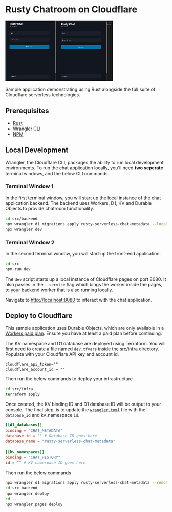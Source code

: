 # Rusty Chatroom on Cloudflare

![sample](./assets/chat-in-action.gif)

Sample application demonstrating using Rust alongside the full suite of Cloudflare serverless technologies.

## Prerequisites

- [Rust](https://www.rust-lang.org/tools/install)
- [Wrangler CLI](https://developers.cloudflare.com/workers/wrangler/install-and-update/)
- [NPM](https://docs.npmjs.com/downloading-and-installing-node-js-and-npm)

## Local Development

Wrangler, the Cloudflare CLI, packages the ability to run local development environments. To run the chat application locally, you'll need **two seperate** terminal windows, and the below CLI commands.

### Terminal Window 1

In the first terminal window, you will start up the local instance of the chat application backend. The backend uses Workers, D1, KV and Durable Objects to provide chatroom functionality.

```sh
cd src/backend
npx wrangler d1 migrations apply rusty-serverless-chat-metadata --local
npx wrangler dev
```

### Terminal Window 2

In the second terminal window, you will start up the front-end application.

```sh
cd src
npm run dev
```

The `dev` script starts up a local instance of Cloudflare pages on port 8080. It also passes in the `--service` flag which bings the worker inside the pages, to your backend worker that is also running locally.

Navigate to [http://localhost:8080](http://localhost:8080/chats) to interact with the chat application.

## Deploy to Cloudflare

This sample application uses Durable Objects, which are only available in a [Workers paid plan](https://developers.cloudflare.com/workers/platform/pricing/#workers). Ensure you have at least a paid plan before continuing.

The KV namespace and D1 database are deployed using Terraform. You will first need to create a file named `dev.tfvars` inside the [src/infra](/src/infra/) directory. Populate with your Cloudflare API key and account id.

```
cloudflare_api_token=""
cloudflare_account_id = ""
```

Then run the below commands to deploy your infrastructure

```sh
cd src/infra
terraform apply
```

Once created, the KV binding ID and D1 database ID will be output to your console. The final step, is to update the [`wrangler.toml`](/src/backend/wrangler.toml) file with the `database_id` and kv_namespace `id`.
```toml
[[d1_databases]]
binding = "CHAT_METADATA"
database_id = "" # Database ID goes here
database_name = "rusty-serverless-chat-metadata"

[[kv_namespaces]]
binding = "CHAT_HISTORY"
id = "" # KV namespace ID goes here
```

Then run the below commands

```sh
npx wrangler d1 migrations apply rusty-serverless-chat-metadata --remote
cd src backend
npx wrangler deploy
cd ..
npx wrangler pages deploy
```
